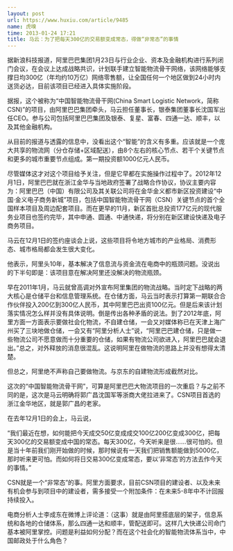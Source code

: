 ```yaml
---
layout: post
url: https://www.huxiu.com/article/9485
name: 虎嗅
time: 2013-01-24 17:21
title: 马云：为了把每天300亿的交易额变成常态，得做“非常态”的事情
---
```

据新浪科技报道，阿里巴巴集团1月23日与行业企业、资本及金融机构进行系列闭门会议，在会议上达成战略共识，计划联手建立智能物流骨干网络，该网络能够支撑日均300亿（年均约10万亿）网络零售额，让全国任何一个地区做到24小时内送货必达，目前该项目已经进入具体实施阶段。

据报，这个被称为“中国智能物流骨干网(China Smart Logistic Network，简称CSN)”的项目，由阿里巴巴集团牵头，马云担任董事长，银泰集团董事长沈国军出任CEO。参与公司包括阿里巴巴集团及银泰、复星、富春、四通一达、顺丰，以及其他金融机构。

从目前的报道与透露的信息中，没看出这个“智能”的含义有多重。应该就是一个庞大共享的物流网（分仓存储+区域配送），由8个左右的核心节点、若干个关键节点和更多的城市重要节点组成。第一期投资额1000亿元人民币。

尽管媒体这才对这个项目给予关注，但是它早都在实施操作过程中了。2012年12月1日，阿里巴巴就在浙江金华与当地政府签署了战略合作协议，协议主要内容为：阿里巴巴（中国）有限公司及其关联公司将在金华金义都市新区投资建设“中国·金义电子商务新城”项目，包括中国智能物流骨干网（CSN）关键节点的首个全国样本项目及周边配套项目。而在更早的11月，新区首批总投资177亿元的现代服务业项目也签约完毕，其中申通、圆通、中通快递，将分别在新区建设快递及电子商务项目。

马云在12月1日的签约座谈会上说，这些项目将令地方城市的产业格局、消费形态、城市格局都会发生很大变化。

他表示，阿里头10年，基本解决了信息流与资金流在电商中的瓶颈问题。没说出的下半句即是：该项目意在解决阿里还没解决的物流瓶颈。

早在2011年1月，马云就曾高调对外宣布阿里集团的物流战略。当时定下战略的两大核心是仓储平台和信息管理系统。在仓储方面，马云当时表示打算第一期联合合作伙伴投入200亿到300亿人民币，其中阿里巴巴出资100亿元。但是后来该计划落实情况怎么样并没有具体说明。倒是传出各种矛盾的说法。到了2012年底，阿里方面一方面表示要做社会化物流，不自建仓储，一会又对媒体称已在天津上海广州买了三块地做仓储，一会又有“阿里分析人士”说，“阿里巴巴建仓储，只是做一些物流公司不愿意做而十分重要的仓储，如果有物流公司欲进入，阿里巴巴就会退出。”总之，对外释放的消息很混乱。这说明阿里在做物流的思路上并没有想得太清楚。

但总之，阿里绝不声称自己要做物流。与京东的自建物流形成截然对比。

这次的“中国智能物流骨干网”，可算是阿里巴巴大物流项目的一次重启？与之前不同的是，这次是马云明确将郭广昌沈国军等浙商大佬拉进来了。CSN项目首选的浙江金华地区，就是郭广昌的老家。

在去年12月1日的会上，马云说，

“我们最近在想，如何能把今天成交50亿变成成交100亿200亿变成300亿，把每天300亿的交易额变成中国的常态。每天300亿，今天听来是很……很可怕的。但是当十年前我们刚开始做的时候，那时候说有一天我们把销售额能做到5000亿，那时听来更可怕。而如何将日交易300亿变成常态，要以‘非常态’的方法去作今天的事情。”

CSN就是一个“非常态”的事。阿里方面要求，目前CSN项目的建设者、以及未来有机会参与到项目中的建设者，需多接受一个附加条件：在未来5-8年中不计回报持续投入。

电商分析人士李成东在微博上评论道：（这事）就是由阿里搭底层的架子，信息系统和各地的仓储体系，那么四通一达和顺丰，管配送即可。这样几大快递公司命门基本被阿里掌控。问题是利益如何分配？而在这个社会化的智能物流体系当中，中国邮政处于什么角色？

